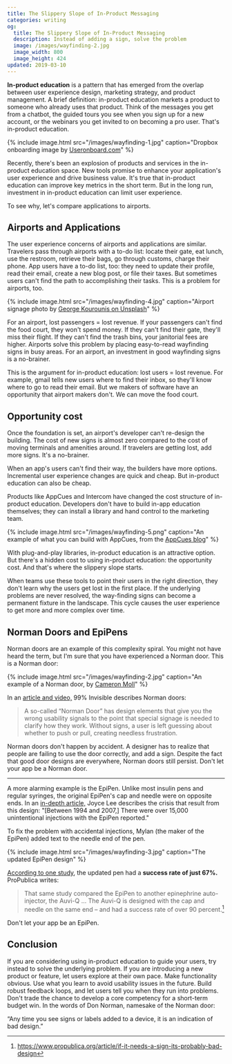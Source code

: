 ```yaml
---
title: The Slippery Slope of In-Product Messaging
categories: writing
og:
  title: The Slippery Slope of In-Product Messaging
  description: Instead of adding a sign, solve the problem
  image: /images/wayfinding-2.jpg
  image_width: 800
  image_height: 424
updated: 2019-03-10
---
```



**In-product education** is a pattern that has emerged from the overlap between user experience design, marketing strategy, and product management. A brief definition: in-product education markets a product to someone who already uses that product. Think of the messages you get from a chatbot, the guided tours you see when you sign up for a new account, or the webinars you get invited to on becoming a pro user. That's in-product education.

{% include image.html src="/images/wayfinding-1.jpg" caption="Dropbox onboarding image by <a href='https://www.useronboard.com/how-dropbox-onboards-new-users' target='_blank' rel='noopener'>Useronboard.com</a>" %}

Recently, there's been an explosion of products and services in the in-product education space. New tools promise to enhance your application's user experience and drive business value. It's true that in-product education can improve key metrics in the short term. But in the long run, investment in in-product education can limit user experience.

To see why, let's compare applications to airports.

## Airports and Applications

The user experience concerns of airports and applications are similar. Travelers pass through airports with a to-do list: locate their gate, eat lunch, use the restroom, retrieve their bags, go through customs, charge their phone. App users have a to-do list, too: they need to update their profile, read their email, create a new blog post, or file their taxes. But sometimes users can't find the path to accomplishing their tasks. This is a problem for airports, too.

{% include image.html src="/images/wayfinding-4.jpg" caption="Airport signage photo by <a href='https://unsplash.com/photos/UxAXiKklRLg?utm_source=unsplash&utm_medium=referral&utm_content=creditCopyText' rel='noopener' target='_blank'>George Kourounis on Unsplash</a>" %}

For an airport, lost passengers = lost revenue. If your passengers can't find the food court, they won't spend money. If they can't find their gate, they'll miss their flight. If they can't find the trash bins, your janitorial fees are higher. Airports solve this problem by placing easy-to-read wayfinding signs in busy areas. For an airport, an investment in good wayfinding signs is a no-brainer.

This is the argument for in-product education: lost users = lost revenue. For example, gmail tells new users where to find their inbox, so they'll know where to go to read their email. But we makers of software have an opportunity that airport makers don't. We can move the food court.

## Opportunity cost

Once the foundation is set, an airport's developer can't re-design the building. The cost of new signs is almost zero compared to the cost of moving terminals and amenities around. If travelers are getting lost, add more signs. It's a no-brainer.

When an app's users can't find their way, the builders have more options. Incremental user experience changes are quick and cheap. But in-product education can also be cheap. 

Products like AppCues and Intercom have changed the cost structure of in-product education. Developers don't have to build in-app education themselves; they can install a library and hand control to the marketing team.

{% include image.html src="/images/wayfinding-5.png" caption="An example of what you can build with AppCues, from the <a href='https://www.appcues.com/blog/how-amplitude-bypassed-engineering-bottlenecks-by-using-appcues' rel='noopener' target='_blank'>AppCues blog</a>" %}

With plug-and-play libraries, in-product education is an attractive option. But there's a hidden cost to using in-product education: the opportunity cost. And that's where the slippery slope starts.

When teams use these tools to point their users in the right direction, they don't learn why the users get lost in the first place. If the underlying problems are never resolved, the way-finding signs can become a permanent fixture in the landscape. This cycle causes the user experience to get more and more complex over time.

## Norman Doors and EpiPens

Norman doors are an example of this complexity spiral. You might not have heard the term, but I'm sure that you have experienced a Norman door. This is a Norman door:

{% include image.html src="/images/wayfinding-2.jpg" caption="An example of a Norman door, by <a href='https://twitter.com/cameronmoll/status/1016726780240060416' target='_blank' rel='noopener'>Cameron Moll</a>" %}

In an [article and video,](https://99percentinvisible.org/article/norman-doors-dont-know-whether-push-pull-blame-design/) 99% Invisible describes Norman doors:

> A so-called “Norman Door” has design elements that give you the wrong usability signals to the point that special signage is needed to clarify how they work. Without signs, a user is left guessing about whether to push or pull, creating needless frustration.

Norman doors don't happen by accident. A designer has to realize that people are failing to use the door correctly, and add a sign. Despite the fact that good door designs are everywhere, Norman doors still persist. Don't let your app be a Norman door.

---

A more alarming example is the EpiPen. Unlike most insulin pens and regular syringes, the original EpiPen's cap and needle were on opposite ends. In an [in-depth article,](https://medium.com/@joyclee/the-role-of-metaphor-in-design-cd6d8f04daab) Joyce Lee describes the crisis that result from this design: "[Between 1994 and 2007,] There were over 15,000 unintentional injections with the EpiPen reported."

To fix the problem with accidental injections, Mylan (the maker of the EpiPen) added text to the needle end of the pen.

{% include image.html src="/images/wayfinding-3.jpg" caption="The updated EpiPen design" %}

[According to one study](https://www.ncbi.nlm.nih.gov/pubmed/25850463), the updated pen had a **success rate of just 67%.** ProPublica writes:

> That same study compared the EpiPen to another epinephrine auto-injector, the Auvi-Q ... The Auvi-Q is designed with the cap and needle on the same end – and had a success rate of over 90 percent.[^1]
  
Don't let your app be an EpiPen.

## Conclusion

If you are considering using in-product education to guide your users, try instead to solve the underlying problem. If you are introducing a new product or feature, let users explore at their own pace. Make functionality obvious. Use what you learn to avoid usability issues in the future. Build robust feedback loops, and let users tell you when they run into problems. Don't trade the chance to develop a core competency for a short-term budget win. In the words of Don Norman, namesake of the Norman door:

“Any time you see signs or labels added to a device, it is an indication of bad design.”

[^1]: <https://www.propublica.org/article/if-it-needs-a-sign-its-probably-bad-design>